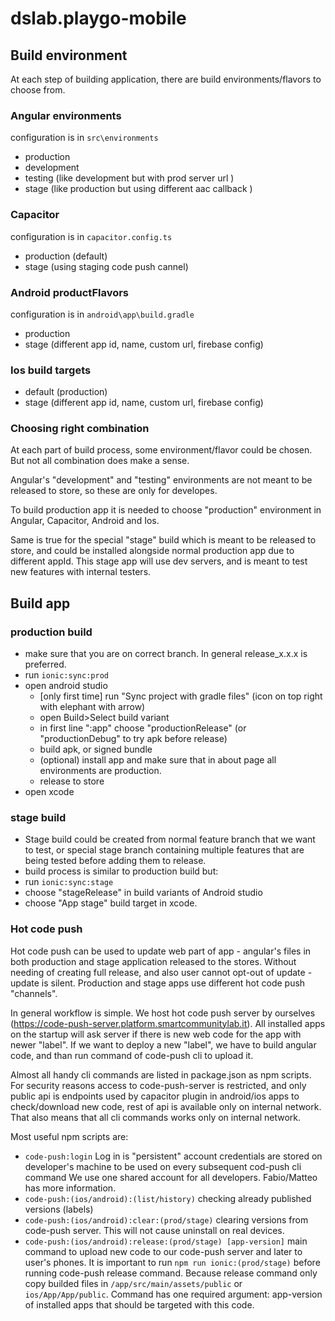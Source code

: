 # dslab.playgo-mobile

## Build environment
At each step of building application, there are build environments/flavors to
choose from. 

### Angular environments
configuration is in `src\environments`
 - production
 - development
 - testing (like development but with prod server url )
 - stage (like production but using different aac callback )
### Capacitor  
configuration is in `capacitor.config.ts`
 - production (default)
 - stage (using staging code push cannel)
### Android productFlavors
   configuration is in `android\app\build.gradle`
 - production
 - stage (different app id, name, custom url, firebase config)

### Ios build targets 
 - default (production)
 - stage (different app id, name, custom url, firebase config)

### Choosing right combination
At each part of build process, some environment/flavor could be chosen. But not
all combination does make a sense.

Angular's "development" and "testing" environments are not meant to be released
to store, so these are only for developes.

To build production app it is needed to choose "production" environment in Angular, Capacitor, Android and Ios.

Same is true for the special "stage" build which is meant to be released to store, and could be
installed alongside normal production app due to different appId. This stage app will
use dev servers, and is meant to test new features with internal testers.

## Build app

### production build
 - make sure that you are on correct branch. In general release_x.x.x is preferred.
 - run `ionic:sync:prod`
 - open android studio
   - [only first time] run "Sync project with gradle files" (icon on top right with elephant with arrow) 
   - open Build>Select build variant
   - in first line ":app" choose "productionRelease" (or "productionDebug" to try apk before release)
   - build apk, or signed bundle 
   - (optional) install app and make sure that in about page all environments are production.
   - release to store
 - open xcode
### stage build
 - Stage build could be created from normal feature branch that we want to test, or special stage branch containing multiple features that are being tested before adding them to release.
 - build process is similar to production build but:
 - run `ionic:sync:stage`
 - choose "stageRelease" in build variants of Android studio
 - choose "App stage" build target in xcode.


### Hot code push

Hot code push can be used to update web part of app - angular's files in both production and stage application released to the stores. Without needing of creating full release, and also user cannot opt-out of update - update is silent. Production and stage apps use different hot code push "channels".

In general workflow is simple. We host hot code push server by ourselves (https://code-push-server.platform.smartcommunitylab.it). All installed apps on the startup will ask server if there is new web code for the app with newer "label". If we want to deploy a new "label", we have to build angular code, and than run command of code-push cli to upload it.

Almost all handy cli commands are listed in package.json as npm scripts. For security reasons access to code-push-server is restricted, and only public api is endpoints used by capacitor plugin in android/ios apps to check/download new code, rest of api is available only on internal network. That also means that all cli commands works only on internal network.

Most useful npm scripts are:
- `code-push:login` Log in is "persistent" account credentials are stored on developer's machine to be used on every subsequent cod-push cli command   We use one shared account for all developers. Fabio/Matteo has more information.
- `code-push:(ios/android):(list/history)` checking already published versions (labels)
- `code-push:(ios/android):clear:(prod/stage)` clearing versions from code-push server. This will not cause uninstall on real devices.
- `code-push:(ios/android):release:(prod/stage) [app-version]` main command to upload new code to our code-push server and later to user's phones. It is important to run `npm run ionic:(prod/stage)` before running code-push release command. Because release command only copy builded files in `/app/src/main/assets/public` or `ios/App/App/public`. Command has one required argument: app-version of installed apps that should be targeted with this code. 






